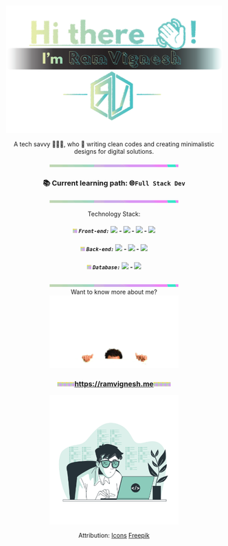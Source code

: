<!--
**ramvignesh-b/ramvignesh-b** is a ✨ _special_ ✨ repository because its `README.md` (this file) appears on your GitHub profile.

Here are some ideas to get you started:

- 🔭 I’m currently working on ...
- 🌱 I’m currently learning ...
- 👯 I’m looking to collaborate on ...
- 🤔 I’m looking for help with ...
- 💬 Ask me about ...
- 📫 How to reach me: ...
- 😄 Pronouns: ...
- ⚡ Fun fact: ...
-->
<p align="center">
  <img src="https://github.com/ramvignesh-b/ramvignesh-b/blob/master/hi.svg" />
</p>
<p align="center">A tech savvy 👨🏾‍💻, who 💖 writing clean codes and creating minimalistic designs for digital
  solutions.</p>
<p align="center">
  <img src="https://github.com/ramvignesh-b/ramvignesh-b/blob/master/line.gif" />
</p>
<h3 align="center">📚 Current learning path: <strong>🌐<code>Full Stack Dev</code></strong></h3>
<p align="center">
  <img src="https://github.com/ramvignesh-b/ramvignesh-b/blob/master/line.gif" />
</p>
<div align="center">
  Technology Stack:
  <h5 align="center"><img src="https://github.com/ramvignesh-b/ramvignesh-b/blob/master/list.gif" />
    <strong><code>Front-end:</code></strong>
    <img src="https://img.icons8.com/color/24/000000/html-5.png" /> - <img
      src="https://img.icons8.com/color/24/000000/javascript.png" /> - <img
      src="https://img.icons8.com/color/24/000000/css3.png" /> - <img src="https://img.icons8.com/color/48/000000/angularjs.png"/>
  </h5>
  <h5 align="center"><img src="https://github.com/ramvignesh-b/ramvignesh-b/blob/master/list.gif" />
    <strong><code>Back-end:</code></strong>
    <img src="https://img.icons8.com/color/24/000000/python.png" /> - <img
      src="https://img.icons8.com/windows/24/000000/django.png" /> - <img
      src="https://img.icons8.com/windows/25/000000/nodejs.png" />
  </h5>
  <h5 align="center"><img src="https://github.com/ramvignesh-b/ramvignesh-b/blob/master/list.gif" />
    <strong><code>Database:</code></strong>
    <img src="https://img.icons8.com/ios/28/000000/mysql-logo.png" /> - <img
      src="https://img.icons8.com/color/24/000000/mongodb.png" />
  </h5>
  <p align="center">
    <img src="https://github.com/ramvignesh-b/ramvignesh-b/blob/master/line.gif" />
    <br />
    Want to know more about me? <br />
    <img src="https://github.com/ramvignesh-b/ramvignesh-b/blob/master/below.gif" />
  </p>
  <h3 align="center"><img src="https://github.com/ramvignesh-b/ramvignesh-b/blob/master/list.gif" /><img
      src="https://github.com/ramvignesh-b/ramvignesh-b/blob/master/list.gif" /><img
      src="https://github.com/ramvignesh-b/ramvignesh-b/blob/master/list.gif" /><img
      src="https://github.com/ramvignesh-b/ramvignesh-b/blob/master/list.gif" /><a
      href="https://ramvignesh.me">https://ramvignesh.me</a><img
      src="https://github.com/ramvignesh-b/ramvignesh-b/blob/master/list.gif" /><img
      src="https://github.com/ramvignesh-b/ramvignesh-b/blob/master/list.gif" /><img
      src="https://github.com/ramvignesh-b/ramvignesh-b/blob/master/list.gif" /><img
      src="https://github.com/ramvignesh-b/ramvignesh-b/blob/master/list.gif" /></h3>
  <p align="center">
    <img src="https://github.com/ramvignesh-b/ramvignesh-b/blob/master/code.svg" width="300px" />
  </p>
  <p align="center">
    Attribution: <a href="https://icons8.com" target="_blank">Icons</a> <a href="https://freepik.com"
      target="_blank">Freepik</a>
  </p>
</div>
